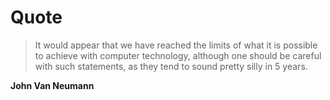 # Quote

> It would appear that we have reached the limits of what it is possible to achieve with computer technology, although one should be careful with such statements, as they tend to sound pretty silly in 5 years.

**John Van Neumann**
